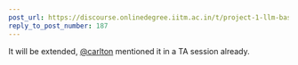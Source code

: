 ```yaml
---
post_url: https://discourse.onlinedegree.iitm.ac.in/t/project-1-llm-based-automation-agent-discussion-thread-tds-jan-2025/164277/190
reply_to_post_number: 187
---
```

It will be extended, [@carlton](/u/carlton) mentioned it in a TA session already.
